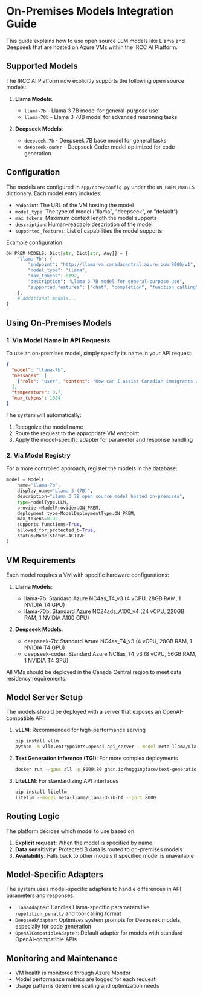 # On-Premises Models Integration Guide

This guide explains how to use open source LLM models like Llama and Deepseek that are hosted on Azure VMs within the IRCC AI Platform.

## Supported Models

The IRCC AI Platform now explicitly supports the following open source models:

1. **Llama Models**:
   - `llama-7b` - Llama 3 7B model for general-purpose use
   - `llama-70b` - Llama 3 70B model for advanced reasoning tasks

2. **Deepseek Models**:
   - `deepseek-7b` - Deepseek 7B base model for general tasks
   - `deepseek-coder` - Deepseek Coder model optimized for code generation

## Configuration

The models are configured in `app/core/config.py` under the `ON_PREM_MODELS` dictionary. Each model entry includes:

- `endpoint`: The URL of the VM hosting the model
- `model_type`: The type of model ("llama", "deepseek", or "default")  
- `max_tokens`: Maximum context length the model supports
- `description`: Human-readable description of the model
- `supported_features`: List of capabilities the model supports

Example configuration:

```python
ON_PREM_MODELS: Dict[str, Dict[str, Any]] = {
    "llama-7b": {
        "endpoint": "http://llama-vm.canadacentral.azure.com:8000/v1",
        "model_type": "llama",
        "max_tokens": 8192,
        "description": "Llama 3 7B model for general-purpose use",
        "supported_features": ["chat", "completion", "function_calling"]
    },
    # Additional models...
}
```

## Using On-Premises Models

### 1. Via Model Name in API Requests

To use an on-premises model, simply specify its name in your API request:

```json
{
  "model": "llama-7b",
  "messages": [
    {"role": "user", "content": "How can I assist Canadian immigrants with finding housing resources?"}
  ],
  "temperature": 0.7,
  "max_tokens": 1024
}
```

The system will automatically:
1. Recognize the model name
2. Route the request to the appropriate VM endpoint
3. Apply the model-specific adapter for parameter and response handling

### 2. Via Model Registry

For a more controlled approach, register the models in the database:

```python
model = Model(
    name="llama-7b",
    display_name="Llama 3 (7B)",
    description="Llama 3 7B open source model hosted on-premises",
    type=ModelType.LLM,
    provider=ModelProvider.ON_PREM,
    deployment_type=ModelDeploymentType.ON_PREM,
    max_tokens=8192,
    supports_functions=True,
    allowed_for_protected_b=True,
    status=ModelStatus.ACTIVE
)
```

## VM Requirements

Each model requires a VM with specific hardware configurations:

1. **Llama Models**:
   - llama-7b: Standard Azure NC4as_T4_v3 (4 vCPU, 28GB RAM, 1 NVIDIA T4 GPU)
   - llama-70b: Standard Azure NC24ads_A100_v4 (24 vCPU, 220GB RAM, 1 NVIDIA A100 GPU)

2. **Deepseek Models**:
   - deepseek-7b: Standard Azure NC4as_T4_v3 (4 vCPU, 28GB RAM, 1 NVIDIA T4 GPU)
   - deepseek-coder: Standard Azure NC8as_T4_v3 (8 vCPU, 56GB RAM, 1 NVIDIA T4 GPU)

All VMs should be deployed in the Canada Central region to meet data residency requirements.

## Model Server Setup

The models should be deployed with a server that exposes an OpenAI-compatible API:

1. **vLLM**: Recommended for high-performance serving
   ```bash
   pip install vllm
   python -m vllm.entrypoints.openai.api_server --model meta-llama/Llama-3-7b-hf --host 0.0.0.0 --port 8000
   ```

2. **Text Generation Inference (TGI)**: For more complex deployments
   ```bash
   docker run --gpus all -p 8000:80 ghcr.io/huggingface/text-generation-inference:latest --model-id meta-llama/Llama-3-7b-hf
   ```

3. **LiteLLM**: For standardizing API interfaces
   ```bash
   pip install litellm
   litellm --model meta-llama/Llama-3-7b-hf --port 8000
   ```

## Routing Logic

The platform decides which model to use based on:

1. **Explicit request**: When the model is specified by name
2. **Data sensitivity**: Protected B data is routed to on-premises models
3. **Availability**: Falls back to other models if specified model is unavailable

## Model-Specific Adapters

The system uses model-specific adapters to handle differences in API parameters and responses:

- `LlamaAdapter`: Handles Llama-specific parameters like `repetition_penalty` and tool calling format
- `DeepseekAdapter`: Optimizes system prompts for Deepseek models, especially for code generation
- `OpenAICompatibleAdapter`: Default adapter for models with standard OpenAI-compatible APIs

## Monitoring and Maintenance

- VM health is monitored through Azure Monitor
- Model performance metrics are logged for each request
- Usage patterns determine scaling and optimization needs